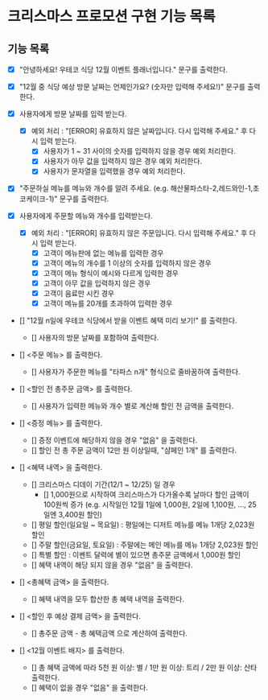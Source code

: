 # 크리스마스 프로모션 구현 기능 목록

## 기능 목록

- [x] "안녕하세요! 우테코 식당 12월 이벤트 플래너입니다." 문구를 출력한다.
- [x] "12월 중 식당 예상 방문 날짜는 언제인가요? (숫자만 입력해 주세요!)" 문구를 출력한다.

- [x] 사용자에게 방문 날짜를 입력 받는다. 
  - [x] 예외 처리 : "[ERROR] 유효하지 않은 날짜입니다. 다시 입력해 주세요." 후 다시 입력 받는다.
      - [x] 사용자가 1 ~ 31 사이의 숫자를 입력하지 않을 경우 예외 처리한다.
      - [x] 사용자가 아무 값을 입력하지 않은 경우 예외 처리한다.
      - [x] 사용자가 문자열을 입력했을 경우 예외 처리한다.

- [x] "주문하실 메뉴를 메뉴와 개수를 알려 주세요. (e.g. 해산물파스타-2,레드와인-1,초코케이크-1)" 문구를 출력한다.

- [x] 사용자에게 주문할 메뉴와 개수를 입력받는다.
  - [x] 예외 처리 : "[ERROR] 유효하지 않은 주문입니다. 다시 입력해 주세요." 후 다시 입력 받는다.
    - [x] 고객이 메뉴판에 없는 메뉴를 입력한 경우
    - [x] 고객이 메뉴의 개수를 1 이상의 숫자를 입력하지 않은 경우
    - [x] 고객이 메뉴 형식이 예시와 다르게 입력한 경우
    - [x] 고객이 아무 값을 입력하지 않은 경우
    - [x] 고객이 음료만 시킨 경우
    - [x] 고객이 메뉴를 20개를 초과하여 입력한 경우

- [] "12월 n일에 우테코 식당에서 받을 이벤트 혜택 미리 보기!" 를 출력한다.
    - [] 사용자의 방문 날짜를 포함하여 출력한다.

- [] <주문 메뉴> 를 출력한다.
    - [] 사용자가 주문한 메뉴를 "타파스 n개" 형식으로 줄바꿈하여 출력한다.

- [] <할인 전 총주문 금액> 를 출력한다.
  - [] 사용자가 입력한 메뉴와 개수 별로 계산해 할인 전 금액을 출력한다. 

- [] <증정 메뉴> 를 출력한다.
    - [] 증정 이벤트에 해당하지 않을 경우 "없음" 을 출력한다.
    - [] 할인 전 총 주문 금액이 12만 원 이상일때, "샴페인 1개" 를 출력한다.

- [] <혜택 내역> 을 출력한다.
    - [] 크리스마스 디데이 기간(12/1 ~ 12/25) 일 경우
      - [] 1,000원으로 시작하여 크리스마스가 다가올수록 날마다 할인 금액이 100원씩 증가 (e.g. 시작일인 12월 1일에 1,000원, 2일에 1,100원, ..., 25일엔 3,400원 할인)
    - [] 평일 할인(일요일 ~ 목요일) : 평일에는 디저트 메뉴를 메뉴 1개당 2,023원 할인
    - [] 주말 할인(금요일, 토요일) : 주말에는 메인 메뉴를 메뉴 1개당 2,023원 할인
    - [] 특별 할인 : 이벤트 달력에 별이 있으면 총주문 금액에서 1,000원 할인
    - [] 혜택 내역이 해당 되지 않을 경우 "없음" 을 출력한다.
  
- [] <총혜택 금액> 을 출력한다.
  - [] 혜택 내역을 모두 합산한 총 혜택 내역을 출력한다. 

- [] <할인 후 예상 결제 금액> 을 출력한다.
  - [] 총주문 금액 - 총 혜택금액 으로 계산하여 출력한다. 

- [] <12월 이벤트 배지> 를 출력한다.
  - []  총 혜택 금액에 따라 5천 원 이상: 별 / 1만 원 이상: 트리 / 2만 원 이상: 산타 출력한다.
  - [] 혜택이 없을 경우 "없음" 을 출력한다.


